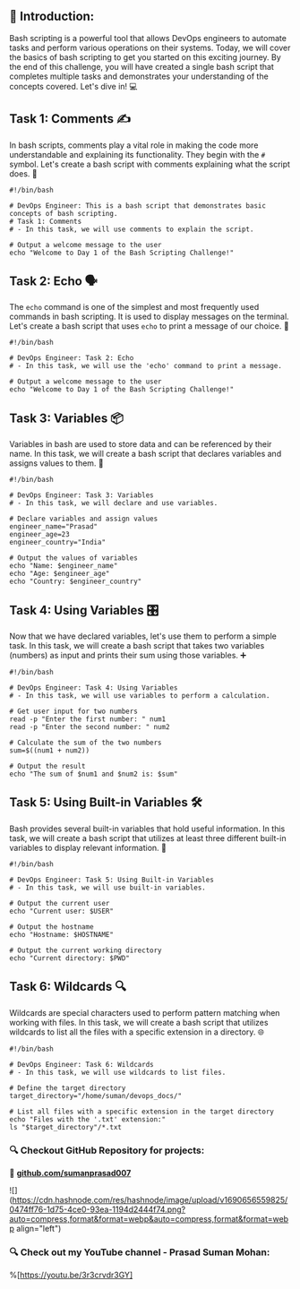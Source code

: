 ## **📍 Introduction:**

Bash scripting is a powerful tool that allows DevOps engineers to automate tasks and perform various operations on their systems. Today, we will cover the basics of bash scripting to get you started on this exciting journey. By the end of this challenge, you will have created a single bash script that completes multiple tasks and demonstrates your understanding of the concepts covered. Let's dive in! 💻

## **Task 1: Comments ✍️**

In bash scripts, comments play a vital role in making the code more understandable and explaining its functionality. They begin with the `#` symbol. Let's create a bash script with comments explaining what the script does. 📝

```plaintext
#!/bin/bash

# DevOps Engineer: This is a bash script that demonstrates basic concepts of bash scripting.
# Task 1: Comments
# - In this task, we will use comments to explain the script.

# Output a welcome message to the user
echo "Welcome to Day 1 of the Bash Scripting Challenge!"
```

## **Task 2: Echo 🗣️**

The `echo` command is one of the simplest and most frequently used commands in bash scripting. It is used to display messages on the terminal. Let's create a bash script that uses `echo` to print a message of our choice. 📢

```plaintext
#!/bin/bash

# DevOps Engineer: Task 2: Echo
# - In this task, we will use the 'echo' command to print a message.

# Output a welcome message to the user
echo "Welcome to Day 1 of the Bash Scripting Challenge!"
```

## **Task 3: Variables 📦**

Variables in bash are used to store data and can be referenced by their name. In this task, we will create a bash script that declares variables and assigns values to them. 📝

```plaintext
#!/bin/bash

# DevOps Engineer: Task 3: Variables
# - In this task, we will declare and use variables.

# Declare variables and assign values
engineer_name="Prasad"
engineer_age=23
engineer_country="India"

# Output the values of variables
echo "Name: $engineer_name"
echo "Age: $engineer_age"
echo "Country: $engineer_country"
```

## **Task 4: Using Variables 🎛️**

Now that we have declared variables, let's use them to perform a simple task. In this task, we will create a bash script that takes two variables (numbers) as input and prints their sum using those variables. ➕

```plaintext
#!/bin/bash

# DevOps Engineer: Task 4: Using Variables
# - In this task, we will use variables to perform a calculation.

# Get user input for two numbers
read -p "Enter the first number: " num1
read -p "Enter the second number: " num2

# Calculate the sum of the two numbers
sum=$((num1 + num2))

# Output the result
echo "The sum of $num1 and $num2 is: $sum"
```

## **Task 5: Using Built-in Variables 🛠️**

Bash provides several built-in variables that hold useful information. In this task, we will create a bash script that utilizes at least three different built-in variables to display relevant information. 🧰

```plaintext
#!/bin/bash

# DevOps Engineer: Task 5: Using Built-in Variables
# - In this task, we will use built-in variables.

# Output the current user
echo "Current user: $USER"

# Output the hostname
echo "Hostname: $HOSTNAME"

# Output the current working directory
echo "Current directory: $PWD"
```

## **Task 6: Wildcards 🔍**

Wildcards are special characters used to perform pattern matching when working with files. In this task, we will create a bash script that utilizes wildcards to list all the files with a specific extension in a directory. 🌐

```plaintext
#!/bin/bash

# DevOps Engineer: Task 6: Wildcards
# - In this task, we will use wildcards to list files.

# Define the target directory
target_directory="/home/suman/devops_docs/"

# List all files with a specific extension in the target directory
echo "Files with the '.txt' extension:"
ls "$target_directory"/*.txt
```

### **🔍 Checkout GitHub Repository for projects:**

**🔗** [**github.com/sumanprasad007**](http://github.com/sumanprasad007)

![](https://cdn.hashnode.com/res/hashnode/image/upload/v1690656559825/0474ff76-1d75-4ce0-93ea-1194d2444f74.png?auto=compress,format&format=webp&auto=compress,format&format=webp align="left")

### **🔍 Check out my YouTube channel - Prasad Suman Mohan:**

%[https://youtu.be/3r3crvdr3GY]
